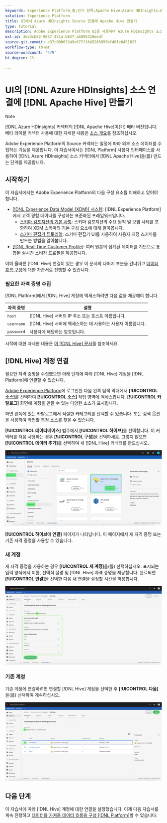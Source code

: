 ```yaml
---
keywords: Experience Platform;홈;인기 항목;Apache Hive;Azure HDInsights;Azure HDINSIGHTS
solution: Experience Platform
title: UI에서 Azure HDInsights Source 연결에 Apache Hive 만들기
type: Tutorial
description: Adobe Experience Platform UI를 사용하여 Azure HDInsights 소스 연결에서 Apache Hive를 만드는 방법을 알아봅니다.
exl-id: 3eb3cb02-9867-451a-b847-ab895310eedf
source-git-commit: e37c00863249e677f1645266859bf40fe6451827
workflow-type: tm+mt
source-wordcount: '479'
ht-degree: 1%

---
```


# UI의 [!DNL Azure HDInsights] 소스 연결에 [!DNL Apache Hive] 만들기

>[!NOTE]
>
> [!DNL Azure HDInsights] 커넥터의 [!DNL Apache Hive]이(가) 베타 버전입니다. 베타 레이블 커넥터 사용에 대한 자세한 내용은 [소스 개요](../../../../home.md#terms-and-conditions)를 참조하십시오.

Adobe Experience Platform의 Source 커넥터는 일정에 따라 외부 소스 데이터를 수집하는 기능을 제공합니다. 이 자습서에서는 [!DNL Platform] 사용자 인터페이스를 사용하여 [!DNL Azure HDInsights] 소스 커넥터에서 [!DNL Apache Hive]을(를) 만드는 단계를 제공합니다.

## 시작하기

이 자습서에서는 Adobe Experience Platform의 다음 구성 요소를 이해하고 있어야 합니다.

* [[!DNL Experience Data Model (XDM)] 시스템](../../../../../xdm/home.md): [!DNL Experience Platform]에서 고객 경험 데이터를 구성하는 표준화된 프레임워크입니다.
   * [스키마 컴포지션의 기본 사항](../../../../../xdm/schema/composition.md): 스키마 컴포지션의 주요 원칙 및 모범 사례를 포함하여 XDM 스키마의 기본 구성 요소에 대해 알아봅니다.
   * [스키마 편집기 튜토리얼](../../../../../xdm/tutorials/create-schema-ui.md): 스키마 편집기 UI를 사용하여 사용자 지정 스키마를 만드는 방법을 알아봅니다.
* [[!DNL Real-Time Customer Profile]](../../../../../profile/home.md): 여러 원본의 집계된 데이터를 기반으로 통합된 실시간 소비자 프로필을 제공합니다.

이미 올바른 [!DNL Hive] 연결이 있는 경우 이 문서의 나머지 부분을 건너뛰고 [데이터 흐름 구성](../../dataflow/databases.md)에 대한 자습서로 진행할 수 있습니다.

### 필요한 자격 증명 수집

[!DNL Platform]에서 [!DNL Hive] 계정에 액세스하려면 다음 값을 제공해야 합니다.

| 자격 증명 | 설명 |
| ---------- | ----------- |
| `host` | [!DNL Hive] 서버의 IP 주소 또는 호스트 이름입니다. |
| `username` | [!DNL Hive] 서버에 액세스하는 데 사용하는 사용자 이름입니다. |
| `password` | 사용자에 해당하는 암호입니다. |

시작에 대한 자세한 내용은 [이 [!DNL Hive] 문서](https://cwiki.apache.org/confluence/display/Hive/Tutorial#Tutorial-GettingStarted)를 참조하세요.

## [!DNL Hive] 계정 연결

필요한 자격 증명을 수집했으면 아래 단계에 따라 [!DNL Hive] 계정을 [!DNL Platform]에 연결할 수 있습니다.

[Adobe Experience Platform](https://platform.adobe.com)에 로그인한 다음 왼쪽 탐색 막대에서 **[!UICONTROL 소스]**&#x200B;를 선택하여 **[!UICONTROL 소스]** 작업 영역에 액세스합니다. **[!UICONTROL 카탈로그]** 화면에 계정을 만들 수 있는 다양한 소스가 표시됩니다.

화면 왼쪽에 있는 카탈로그에서 적절한 카테고리를 선택할 수 있습니다. 또는 검색 옵션을 사용하여 작업할 특정 소스를 찾을 수 있습니다.

**[!UICONTROL 데이터베이스]** 범주에서 **[!UICONTROL 하이브]**&#x200B;를 선택합니다. 이 커넥터를 처음 사용하는 경우 **[!UICONTROL 구성]**&#x200B;을 선택하세요. 그렇지 않으면 **[!UICONTROL 데이터 추가]**&#x200B;를 선택하여 새 [!DNL Hive] 커넥터를 만드십시오.

![카탈로그](../../../../images/tutorials/create/hive/catalog.png)

**[!UICONTROL 하이브에 연결]** 페이지가 나타납니다. 이 페이지에서 새 자격 증명 또는 기존 자격 증명을 사용할 수 있습니다.

### 새 계정

새 자격 증명을 사용하는 경우 **[!UICONTROL 새 계정]**&#x200B;을(를) 선택하십시오. 표시되는 입력 양식에서 이름, 선택적 설명 및 [!DNL Hive] 자격 증명을 제공합니다. 완료되면 **[!UICONTROL 연결]**&#x200B;을 선택한 다음 새 연결을 설정할 시간을 허용합니다.

![연결](../../../../images/tutorials/create/hive/new.png)

### 기존 계정

기존 계정에 연결하려면 연결할 [!DNL Hive] 계정을 선택한 후 **[!UICONTROL 다음]**&#x200B;을(를) 선택하여 계속하십시오.

![기존](../../../../images/tutorials/create/hive/existing.png)

## 다음 단계

이 자습서에 따라 [!DNL Hive] 계정에 대한 연결을 설정했습니다. 이제 다음 자습서를 계속 진행하고 [데이터를 가져올 데이터 흐름을 구성 [!DNL Platform]](../../dataflow/databases.md)할 수 있습니다.
